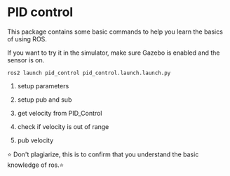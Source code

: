 # PID control
This package contains some basic commands to help you learn the basics of using ROS.

If you want to try it in the simulator, make sure Gazebo is enabled and the sensor is on.
```
ros2 launch pid_control pid_control.launch.launch.py
```

1. setup parameters

2. setup pub and sub

3. get velocity from PID_Control

4. check if velocity is out of range 

5. pub velocity

⭐ Don't plagiarize, this is to confirm that you understand the basic knowledge of ros.⭐